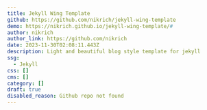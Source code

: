 ```yaml
---
title: Jekyll Wing Template
github: https://github.com/nikrich/jekyll-wing-template
demo: https://nikrich.github.io/jekyll-wing-template/#
author: nikrich
author_link: https://github.com/nikrich
date: 2023-11-30T02:08:11.443Z
description: Light and beautiful blog style template for jekyll
ssg:
  - Jekyll
css: []
cms: []
category: []
draft: true
disabled_reason: Github repo not found
---
```

